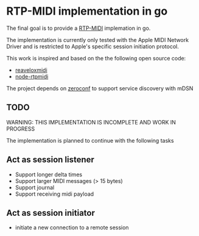 # RTP-MIDI implementation in go

The final goal is to provide a [RTP-MIDI](https://en.wikipedia.org/wiki/RTP-MIDI) implemation in go.

The implementation is currently only tested with the Apple MIDI Network Driver and is restricted to 
Apple's specific session initiation protocol.

This work is inspired and based on the the following open source code:

* [reaveloxmidi](https://github.com/ravelox/pimidi/tree/master/raveloxmidi)
* [node-rtpmidi](https://github.com/jdachtera/node-rtpmidi)

The project depends on [zeroconf](https://github.com/grandcat/zeroconf) to support service discovery with mDSN

## TODO

WARNING: THIS IMPLEMENTATION IS INCOMPLETE AND WORK IN PROGRESS

The implementation is planned to continue with the following tasks

## Act as session listener
* Support longer delta times
* Support larger MIDI messages (> 15 bytes)
* Support journal
* Support receiving midi payload

## Act as session initiator
* initiate a new connection to a remote session

